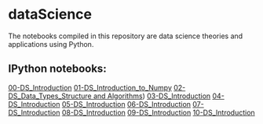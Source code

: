 # dataScience
The notebooks compiled in this repository are data science theories and applications using Python.

## IPython notebooks:

[00-DS_Introduction](https://github.com/mulukenm/dataScience/blob/master/00-DS_Introduction.ipynb)
[01-DS_Introduction_to_Numpy](https://github.com/mulukenm/dataScience/blob/master/01-DS_Introduction_to_NumPy.ipynb)
[02-DS_Data_Types_Structure and Algorithms](https://github.com/mulukenm/dataScience/blob/master/02-DS_Data_Types_Structure_and_Algorithms.ipynb))
[03-DS_Introduction](https://github.com/mulukenm/dataScience/blob/master/00-DS_Introduction.ipynb)
[04-DS_Introduction](https://github.com/mulukenm/dataScience/blob/master/00-DS_Introduction.ipynb)
[05-DS_Introduction](https://github.com/mulukenm/dataScience/blob/master/00-DS_Introduction.ipynb)
[06-DS_Introduction](https://github.com/mulukenm/dataScience/blob/master/00-DS_Introduction.ipynb)
[07-DS_Introduction](https://github.com/mulukenm/dataScience/blob/master/00-DS_Introduction.ipynb)
[08-DS_Introduction](https://github.com/mulukenm/dataScience/blob/master/00-DS_Introduction.ipynb)
[09-DS_Introduction](https://github.com/mulukenm/dataScience/blob/master/00-DS_Introduction.ipynb)
[10-DS_Introduction](https://github.com/mulukenm/dataScience/blob/master/00-DS_Introduction.ipynb)
